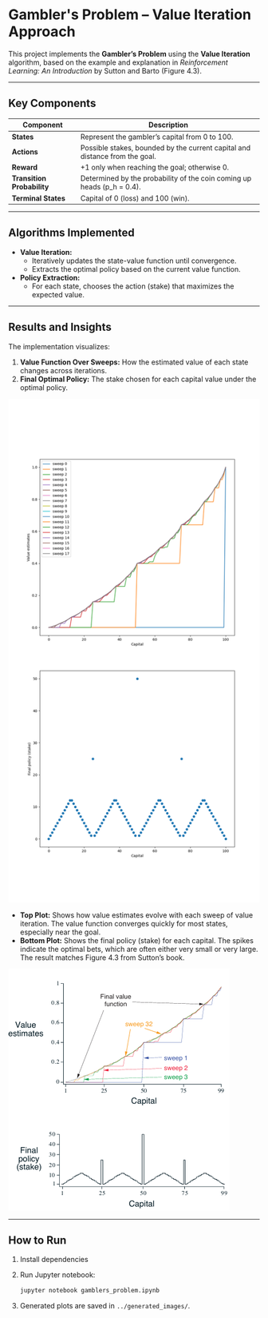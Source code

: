 # Gambler's Problem – Value Iteration Approach

This project implements the **Gambler’s Problem** using the **Value Iteration** algorithm, based on the example and explanation in *Reinforcement Learning: An Introduction* by Sutton and Barto (Figure 4.3).

---

## Key Components

| Component                  | Description                                                                 |
|----------------------------|-----------------------------------------------------------------------------|
| **States**                 | Represent the gambler’s capital from 0 to 100.                              |
| **Actions**                | Possible stakes, bounded by the current capital and distance from the goal. |
| **Reward**                 | +1 only when reaching the goal; otherwise 0.                                |
| **Transition Probability** | Determined by the probability of the coin coming up heads (p_h = 0.4).     |
| **Terminal States**        | Capital of 0 (loss) and 100 (win).                                          |

---

## Algorithms Implemented

- **Value Iteration:**
  - Iteratively updates the state-value function until convergence.
  - Extracts the optimal policy based on the current value function.
- **Policy Extraction:**
  - For each state, chooses the action (stake) that maximizes the expected value.


---

## Results and Insights

The implementation visualizes:

1. **Value Function Over Sweeps:** How the estimated value of each state changes across iterations.
2. **Final Optimal Policy:** The stake chosen for each capital value under the optimal policy.

![Value Iteration and Final Policy](generated_images/figure_4_3.png)

- **Top Plot:** Shows how value estimates evolve with each sweep of value iteration. The value function converges quickly for most states, especially near the goal.
- **Bottom Plot:** Shows the final policy (stake) for each capital. The spikes indicate the optimal bets, which are often either very small or very large. The result matches Figure 4.3 from Sutton’s book.

![Figure 4.3](book_images/Figure_4_3.png)

---

## **How to Run**  
1. Install dependencies

2. Run Jupyter notebook:  
   ```bash
   jupyter notebook gamblers_problem.ipynb
   ```
3. Generated plots are saved in `../generated_images/`.

